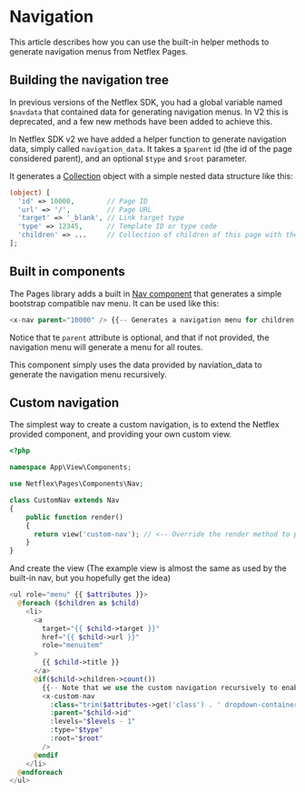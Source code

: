 # Navigation

This article describes how you can use the built-in helper methods to generate navigation menus from Netflex Pages.

## Building the navigation tree

In previous versions of the Netflex SDK, you had a global variable named `$navdata` that contained data for generating navigation menus.
In V2 this is deprecated, and a few new methods have been added to achieve this.

In Netflex SDK v2 we have added a helper function to generate navigation data, simply called `navigation_data`.
It takes a `$parent` id (the id of the page considered parent), and an optional `$type` and `$root` parameter.

It generates a [Collection](https://laravel.com/docs/7.x/collections) object with a simple nested data structure like this:

```php
(object) [
  'id' => 10000,        // Page ID
  'url' => '/',         // Page URL
  'target' => '_blank', // Link target type
  'type' => 12345,      // Template ID or type code
  'children' => ...     // Collection of children of this page with the same data structure
];
```

## Built in components

The Pages library adds a built in [Nav component](https://github.com/netflex-sdk/pages/blob/master/src/Components/Nav.php) that generates a simple bootstrap compatible nav menu.
It can be used like this:

```php
<x-nav parent="10000" /> {{-- Generates a navigation menu for children in page 10000 --}}
```

Notice that te `parent` attribute is optional, and that if not provided, the navigation menu will generate a menu for all routes.

This component simply uses the data provided by naviation_data to generate the navigation menu recursively.

## Custom navigation

The simplest way to create a custom navigation, is to extend the Netflex provided component, and providing your own custom view.

```php
<?php

namespace App\View\Components;

use Netflex\Pages\Components\Nav;

class CustomNav extends Nav
{
    public function render()
    {
      return view('custom-nav'); // <-- Override the render method to provide your own view
    }
}
```

And create the view (The example view is almost the same as used by the built-in nav, but you hopefully get the idea)

```php
<ul role="menu" {{ $attributes }}>
  @foreach ($children as $child)
    <li>
      <a
        target="{{ $child->target }}"
        href="{{ $child->url }}"
        role="menuitem"
      >
        {{ $child->title }}
      </a>
      @if($child->children->count())
        {{-- Note that we use the custom navigation recursively to enable sub menus --}}
        <x-custom-nav
          :class="trim($attributes->get('class') . ' dropdown-container')"
          :parent="$child->id"
          :levels="$levels - 1"
          :type="$type"
          :root="$root"
        />
      @endif
    </li>
  @endforeach
</ul>
```
